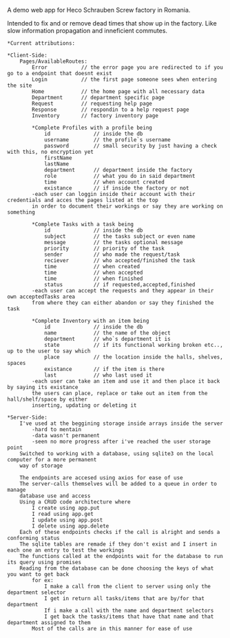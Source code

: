 A demo web app for Heco Schrauben Screw factory in Romania.

Intended to fix and or remove dead times that show up in the factory.
Like slow information propagation and inneficient commutes.

    *Current attributions:

    *Client-Side:
        Pages/AvailableRoutes:
            Error           // the error page you are redirected to if you go to a endpoint that doesnt exist
            Login           // the first page someone sees when entering the site
            Home            // the home page with all necessary data
            Department      // department specific page
            Request         // requesting help page
            Response        // respondin to a help request page
            Inventory       // factory inventory page

            *Complete Profiles with a profile being
                id              // inside the db
                username        // the profile`s username
                password        // small security by just having a check with this, no encryption yet
                firstName 
                lastName
                department      // department inside the factory
                role            // what you do in said department
                time            // when account created
                existance       // if inside the factory or not
            -each user can loggin inside their account with their credentials and acces the pages listed at the top
            in order to document their workings or say they are working on something

            *Complete Tasks with a task being
                id              // inside the db
                subject         // the tasks subject or even name
                message         // the tasks optional message 
                priority        // priority of the task
                sender          // who made the request/task
                reciever        // who accepted/finished the task
                time            // when created
                time            // when accepted
                time            // when finished
                status          // if requested,accepted,finished
            -each user can accept the requests and they appear in their own acceptedTasks area
            from where they can either abandon or say they finished the task

            *Complete Inventory with an item being
                id              // inside the db
                name            // the name of the object
                department      // who`s department it is
                state           // if its functional working broken etc.., up to the user to say which
                place           // the location inside the halls, shelves, spaces
                existance       // if the item is there
                last            // who last used it
            -each user can take an item and use it and then place it back by saying its existance
            the users can place, replace or take out an item from the hall/shelf/space by either
            inserting, updating or deleting it
            
    *Server-Side:
        I've used at the beggining storage inside arrays inside the server
            -hard to mentain
            -data wasn't permanent
            -seen no more progress after i've reached the user storage point
        Switched to working with a database, using sqlite3 on the local computer for a more permanent
        way of storage

        The endpoints are accesed using axios for ease of use
        The server-calls themselves will be added to a queue in order to manage
        database use and access
        Using a CRUD code architecture where
            I create using app.put
            I read using app.get
            I update using app.post
            I delete using app.delete
        Each of these endpoints checks if the call is alright and sends a conforming status
        The sqlite tables are remade if they don't exist and I insert in each one an entry to test the workings
        The functions called at the endpoints wait for the database to run its query using promises
        Reading from the database can be done choosing the keys of what you want to get back
            for ex:
                I make a call from the client to server using only the department selector
                I get in return all tasks/items that are by/for that department
                If i make a call with the name and department selectors
                I get back the tasks/items that have that name and that department assigned to them
            Most of the calls are in this manner for ease of use
